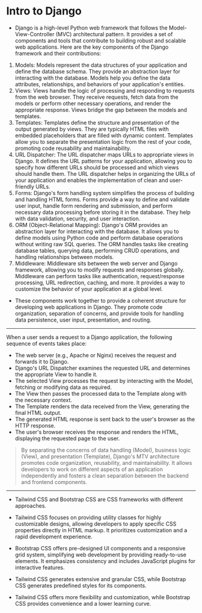 # Intro to Django

* Django is a high-level Python web framework that follows the Model-View-Controller (MVC) architectural pattern. It provides a set of components and tools that contribute to building robust and scalable web applications. Here are the key components of the Django framework and their contributions:

<ol>
<li>Models:
Models represent the data structures of your application and define the database schema. They provide an abstraction layer for interacting with the database. Models help you define the data attributes, relationships, and behaviors of your application's entities.</li>

<li>Views:
Views handle the logic of processing and responding to requests from the web browser. They receive requests, fetch data from the models or perform other necessary operations, and render the appropriate response. Views bridge the gap between the models and templates.</li>

<li>Templates:
Templates define the structure and presentation of the output generated by views. They are typically HTML files with embedded placeholders that are filled with dynamic content. Templates allow you to separate the presentation logic from the rest of your code, promoting code reusability and maintainability.</li>

<li>URL Dispatcher:
The URL dispatcher maps URLs to appropriate views in Django. It defines the URL patterns for your application, allowing you to specify how different URLs should be processed and which views should handle them. The URL dispatcher helps in organizing the URLs of your application and enables the implementation of clean and user-friendly URLs.</li>

<li>Forms:
Django's form handling system simplifies the process of building and handling HTML forms. Forms provide a way to define and validate user input, handle form rendering and submission, and perform necessary data processing before storing it in the database. They help with data validation, security, and user interaction.</li>

<li>ORM (Object-Relational Mapping):
Django's ORM provides an abstraction layer for interacting with the database. It allows you to define models using Python code and perform database operations without writing raw SQL queries. The ORM handles tasks like creating database tables, querying data, performing CRUD operations, and handling relationships between models.</li>

<li>Middleware:
Middleware sits between the web server and Django framework, allowing you to modify requests and responses globally. Middleware can perform tasks like authentication, request/response processing, URL redirection, caching, and more. It provides a way to customize the behavior of your application at a global level.</li></ol>

* These components work together to provide a coherent structure for developing web applications in Django. They promote code organization, separation of concerns, and provide tools for handling data persistence, user input, presentation, and routing. 

-----


When a user sends a request to a Django application, the following sequence of events takes place:

* The web server (e.g., Apache or Nginx) receives the request and forwards it to Django.
* Django's URL Dispatcher examines the requested URL and determines the appropriate View to handle it.
* The selected View processes the request by interacting with the Model, fetching or modifying data as required.
* The View then passes the processed data to the Template along with the necessary context.
* The Template renders the data received from the View, generating the final HTML output.
* The generated HTML response is sent back to the user's browser as the HTTP response.
* The user's browser receives the response and renders the HTML, displaying the requested page to the user.

> By separating the concerns of data handling (Model), business logic (View), and presentation (Template), Django's MTV architecture promotes code organization, reusability, and maintainability. It allows developers to work on different aspects of an application independently and fosters a clean separation between the backend and frontend components.

-----


* Tailwind CSS and Bootstrap CSS are CSS frameworks with different approaches. 

*  Tailwind CSS focuses on providing utility classes for highly customizable designs, allowing developers to apply specific CSS properties directly in HTML markup. It prioritizes customization and a rapid development experience.

*  Bootstrap CSS offers pre-designed UI components and a responsive grid system, simplifying web development by providing ready-to-use elements. It emphasizes consistency and includes JavaScript plugins for interactive features.

*  Tailwind CSS generates extensive and granular CSS, while Bootstrap CSS generates predefined styles for its components.

* Tailwind CSS offers more flexibility and customization, while Bootstrap CSS provides convenience and a lower learning curve.
